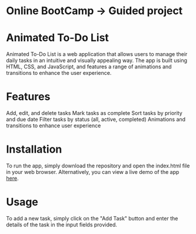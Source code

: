 # Online BootCamp -> Guided project

# Animated To-Do List
Animated To-Do List is a web application that allows users to manage their daily tasks in an intuitive and visually appealing way. The app is built using HTML, CSS, and JavaScript, and features a range of animations and transitions to enhance the user experience.

# Features
Add, edit, and delete tasks
Mark tasks as complete
Sort tasks by priority and due date
Filter tasks by status (all, active, completed)
Animations and transitions to enhance user experience

# Installation
To run the app, simply download the repository and open the index.html file in your web browser. Alternatively, you can view a live demo of the app [here](https://santhoshsivanva.github.io/Animated-to-do-list/).

# Usage
To add a new task, simply click on the "Add Task" button and enter the details of the task in the input fields provided.
